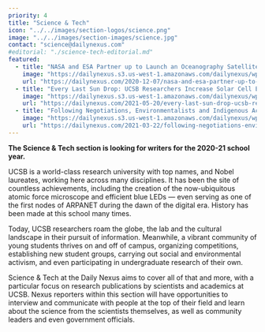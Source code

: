 ```yaml
---
priority: 4
title: "Science & Tech"
icon: "../../images/section-logos/science.png"
image: "../../images/section-images/science.jpg"
contact: "science@dailynexus.com"
#editorial: "./science-tech-editorial.md"
featured:
  - title: "NASA and ESA Partner up to Launch an Oceanography Satellite from Santa Barbara County Designed to Monitor Rising Sea Levels"
    image: "https://dailynexus.s3.us-west-1.amazonaws.com/dailynexus/wp-content/uploads/2020/12/07082934/image.png"
    url: "https://dailynexus.com/2020-12-07/nasa-and-esa-partner-up-to-launch-an-oceanography-satellite-from-santa-barbara-county-designed-to-monitor-rising-sea-levels/"
  - title: "Every Last Sun Drop: UCSB Researchers Increase Solar Cell Efficiency With Perovskite Crystals"
    image: "https://dailynexus.s3.us-west-1.amazonaws.com/dailynexus/wp-content/uploads/2021/05/20200822/perovskite.png"
    url: "https://dailynexus.com/2021-05-20/every-last-sun-drop-ucsb-researchers-increase-solar-cell-efficiency-with-perovskite-crystals/"
  - title: "Following Negotiations, Environmentalists and Indigenous Activists Must Raise $20 Million in 90 Days To Protect West Mesa"
    image: "https://dailynexus.s3.us-west-1.amazonaws.com/dailynexus/wp-content/uploads/2021/03/22045852/DSC_0555.jpg"
    url: "https://dailynexus.com/2021-03-22/following-negotiations-environmentalists-and-indigenous-activists-must-raise-20-million-in-90-days-in-push-to-protect-west-mesa/"
---
```

**The Science & Tech section is looking for writers for the 2020-21 school year.**

UCSB is a world-class research university with top names, and Nobel laureates, working here across many disciplines. It has been the site of countless achievements, including the creation of the now-ubiquitous atomic force microscope and efficient blue LEDs — even serving as one of the first nodes of ARPANET during the dawn of the digital era. History has been made at this school many times.

Today, UCSB researchers roam the globe, the lab and the cultural landscape in their pursuit of information. Meanwhile, a vibrant community of young students thrives on and off of campus, organizing competitions, establishing new student groups, carrying out social and environmental activism, and even participating in undergraduate research of their own.

Science & Tech at the Daily Nexus aims to cover all of that and more, with a particular focus on research publications by scientists and academics at UCSB. Nexus reporters within this section will have opportunities to interview and communicate with people at the top of their field and learn about the science from the scientists themselves, as well as community leaders and even government officials.